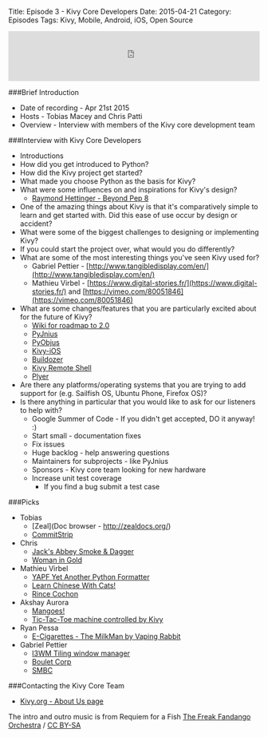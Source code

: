 Title: Episode 3 - Kivy Core Developers
Date: 2015-04-21
Category: Episodes
Tags: Kivy, Mobile, Android, iOS, Open Source

<iframe id="audio_iframe" src="http://www.podbean.com/media/player/tbyua-559767?skin=103" width="100%" height="100" frameborder="0" scrolling="no"></iframe>

###Brief Introduction
*  Date of recording - Apr 21st 2015
*  Hosts - Tobias Macey and Chris Patti
*  Overview - Interview with members of the Kivy core development team

###Interview with Kivy Core Developers
*  Introductions
*  How did you get introduced to Python?
*  How did the Kivy project get started?
*  What made you choose Python as the basis for Kivy?
*  What were some influences on and inspirations for Kivy's  design?
   * [Raymond Hettinger - Beyond Pep 8](https://www.youtube.com/watch?v=wf-BqAjZb8M)
*  One of the amazing things about Kivy is that it's comparatively simple to learn and get started with. Did this ease of use occur by design or accident?
*  What were some of the biggest challenges to designing or implementing Kivy?
*  If you could start the project over, what would you do differently?
*  What are some of the most interesting things you've seen Kivy used for?
    *  Gabriel Pettier - [http://www.tangibledisplay.com/en/](http://www.tangibledisplay.com/en/)
    *  Mathieu Virbel - [https://www.digital-stories.fr/](https://www.digital-stories.fr/) and  [https://vimeo.com/80051846](https://vimeo.com/80051846)
* What are some changes/features that you are particularly excited about for the future of Kivy?
    *  [Wiki for roadmap to 2.0](https://github.com/kivy/kivy/wiki/Kivy-2.0-api-breaks)
    *  [PyJnius](https://github.com/kivy/pyjnius)
    *  [PyObjus](https://github.com/kivy/pyobjus)
    *  [Kivy-iOS](https://github.com/kivy/kivy-ios)
    *  [Buildozer](https://github.com/kivy/buildozer)
    *  [Kivy Remote Shell](https://github.com/kivy/kivy-remote-shell)
    *  [Plyer](https://github.com/kivy/plyer)
* Are there any platforms/operating systems that you are trying to add support for (e.g. Sailfish OS, Ubuntu Phone, Firefox  OS)?
* Is there anything in particular that you would like to ask for our listeners to help with?
    *  Google Summer of Code - If you didn't get accepted, DO it anyway! :)
    *  Start small - documentation fixes
    *  Fix issues
    *  Huge backlog - help answering questions
    *  Maintainers for subprojects - like PyJnius
    *  Sponsors - Kivy core team looking for new hardware
    *  Increase unit test coverage
        *  If you find a bug submit a test case

###Picks
*  Tobias
    *  [Zeal](Doc browser - http://zealdocs.org/)
    *  [CommitStrip](http://www.commitstrip.com/en/)
*  Chris
    *  [Jack's Abbey Smoke & Dagger](http://www.beeradvocate.com/beer/profile/26520/71501/)
    *  [Woman in Gold](http://www.imdb.com/title/tt2404425/)
*  Mathieu Virbel
    *  [YAPF Yet Another Python Formatter](http://eli.thegreenplace.net/2015/yapf-yet-another-python-formatter/)
    *  [Learn Chinese With Cats!](http://ninchanese.com/)
    *  [Rince Cochon](http://fr.wikipedia.org/wiki/Rince\_Cochon)
*  Akshay Aurora
    *  [Mangoes!](http://en.wikipedia.org/wiki/Mango)
    *  [Tic-Tac-Toe machine controlled by Kivy](https://www.youtube.com/watch?v=FhRXAD8-UkE)
*  Ryan Pessa
    *  [E-Cigarettes - The MilkMan by Vaping Rabbit](http://www.thevapingrabbit.com/)
*  Gabriel Pettier
    *  [I3WM Tiling window manager](http://i3wm.org/)
    *  [Boulet Corp](http://english.bouletcorp.com/)
    *  [SMBC](http://www.smbc-comics.com/)

###Contacting the Kivy Core Team
*  [Kivy.org - About Us page](http://kivy.org/#aboutus)

The intro and outro music is from Requiem for a Fish [The Freak Fandango Orchestra](http://freemusicarchive.org/music/The_Freak_Fandango_Orchestra/)  / [CC BY-SA](http://creativecommons.org/licenses/by-sa/3.0/)
